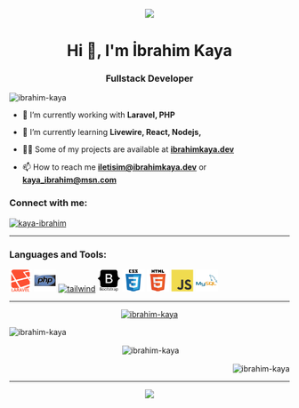 <p align="center"> 
 <picture>
  <source media="(prefers-color-scheme: dark)" srcset="https://ibrahimkaya.dev/images/logo/ik-logo-03-alt.png">
  <source media="(prefers-color-scheme: light)" srcset="https://ibrahimkaya.dev/images/logo/ik-logo-01.png">
  <img src="https://ibrahimkaya.dev/images/logo/ik-logo-01.png" height="200">
</picture>
</p>



<h1 align="center">Hi 👋, I'm İbrahim Kaya</h1>
<h3 align="center">Fullstack Developer</h3>

<p align="left"> <img src="https://komarev.com/ghpvc/?username=ibrahim-kaya&label=Profile%20views&color=0e75b6&style=flat" alt="ibrahim-kaya" /> </p>

- 🔭 I’m currently working with **Laravel, PHP**

- 🌱 I’m currently learning **Livewire, React, Nodejs,**

- 👨‍💻 Some of my projects are available at **[ibrahimkaya.dev](https://ibrahimkaya.dev)**

- 📫 How to reach me **iletisim@ibrahimkaya.dev** or **kaya_ibrahim@msn.com**

<h3 align="left">Connect with me:</h3>
<p align="left">
<a href="https://linkedin.com/in/kaya-ibrahim" target="blank"><img align="center" src="https://raw.githubusercontent.com/rahuldkjain/github-profile-readme-generator/master/src/images/icons/Social/linked-in-alt.svg" alt="kaya-ibrahim" height="30" width="40" /></a>
</p>

<hr>

<h3 align="left">Languages and Tools:</h3>
<p align="left"> 
<a href="https://laravel.com/" target="_blank" rel="noreferrer"> <img src="https://raw.githubusercontent.com/devicons/devicon/master/icons/laravel/laravel-plain-wordmark.svg" alt="laravel" width="40" height="40"/></a> 
 <a href="https://www.php.net" target="_blank" rel="noreferrer"> <img src="https://raw.githubusercontent.com/devicons/devicon/master/icons/php/php-original.svg" alt="php" width="40" height="40"/></a>
 <a href="https://tailwindcss.com/" target="_blank" rel="noreferrer"> <img src="https://www.vectorlogo.zone/logos/tailwindcss/tailwindcss-icon.svg" alt="tailwind" width="40" height="40"/></a>
<a href="https://getbootstrap.com" target="_blank" rel="noreferrer"> <img src="https://raw.githubusercontent.com/devicons/devicon/master/icons/bootstrap/bootstrap-plain-wordmark.svg" alt="bootstrap" width="40" height="40"/></a> 
<a href="https://www.w3schools.com/css/" target="_blank" rel="noreferrer"> <img src="https://raw.githubusercontent.com/devicons/devicon/master/icons/css3/css3-original-wordmark.svg" alt="css3" width="40" height="40"/></a> 
<a href="https://www.w3.org/html/" target="_blank" rel="noreferrer"> <img src="https://raw.githubusercontent.com/devicons/devicon/master/icons/html5/html5-original-wordmark.svg" alt="html5" width="40" height="40"/></a> 
<a href="https://developer.mozilla.org/en-US/docs/Web/JavaScript" target="_blank" rel="noreferrer"> <img src="https://raw.githubusercontent.com/devicons/devicon/master/icons/javascript/javascript-original.svg" alt="javascript" width="40" height="40"/></a> 
<a href="https://www.mysql.com/" target="_blank" rel="noreferrer"> <img src="https://raw.githubusercontent.com/devicons/devicon/master/icons/mysql/mysql-original-wordmark.svg" alt="mysql" width="40" height="40"/></a> 
 </p>
 
 <hr>

<p align="center"> <a href="https://github.com/ryo-ma/github-profile-trophy"><img src="https://github-profile-trophy.vercel.app/?username=ibrahim-kaya" alt="ibrahim-kaya" /></a> </p>

<p align="left"><img align="center" src="https://github-readme-stats.vercel.app/api/top-langs?username=ibrahim-kaya&show_icons=true&locale=en&layout=compact" alt="ibrahim-kaya" /></p>

<p align="center">&nbsp;<img align="center" src="https://github-readme-stats.vercel.app/api?username=ibrahim-kaya&show_icons=true&locale=en" alt="ibrahim-kaya" /></p>

<p align="right"><img align="center" src="https://github-readme-streak-stats.herokuapp.com/?user=ibrahim-kaya&" alt="ibrahim-kaya" /></p>

<hr>

<p align="center">
  <picture>
  <source media="(prefers-color-scheme: dark)" srcset="https://ibrahimkaya.dev/images/logo/ik-logo-mini-alt.png">
  <source media="(prefers-color-scheme: light)" srcset="https://ibrahimkaya.dev/images/logo/ik-logo-mini.png">
  <img src="https://ibrahimkaya.dev/images/logo/ik-logo-mini.png" height="100">
</picture>
</p>
